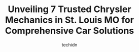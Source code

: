 ---
layout: ampstory
image: https://images.unsplash.com/photo-1639928846412-63b3f15c6f21?ixlib=rb-4.0.3&ixid=MnwxMjA3fDB8MHxwaG90by1wYWdlfHx8fGVufDB8fHx8&auto=format&fit=crop&w=640&h=853&q=80
author: techidn
featured: false
description: Discover the 7 best Chrysler Mechanic in St. Louis MO, USA and ensure your vehicle receives the highest quality of care. These trusted professionals are known for their skill, knowledge, and
title: Unveiling 7 Trusted Chrysler Mechanics in St. Louis MO for Comprehensive Car Solutions
cover:
   title: Unveiling 7 Trusted Chrysler Mechanics in St. Louis MO for Comprehensive Car Solutions
   subtitle: Rickpate
   background: https://images.unsplash.com/photo-1639928846412-63b3f15c6f21?ixlib=rb-4.0.3&ixid=MnwxMjA3fDB8MHxwaG90by1wYWdlfHx8fGVufDB8fHx8&auto=format&fit=crop&w=640&h=853&q=80

pages: 
 - layout: thirds
   top: <h1>#1 St. Louis Auto & Truck Repair, Inc.</h1>
   bottom: "<p>So my Dad dropped off his car and this shop stripped it of everything from the inside. I do NOT recommend this shop, and now we have to sue them.</p>"
   background: https://www.knot35.com/toplist/wp-content/uploads/2023/06/best-chrysler-mechanic-1-in-st-louis-mo-1685837061.jpeg
   backgroundblur: true
 - layout: thirds
   top: <h1>#2 Doc Holloways Auto Repair</h1>
   bottom: "<p>6000 S Grand Blvd, St. Louis, MO 63111, United States</p>"
   background: https://www.knot35.com/toplist/wp-content/uploads/2023/06/best-chrysler-mechanic-2-in-st-louis-mo-1685837062.jpeg
   cta:
      link: https://www.knot35.com/toplist/unveiling-7-trusted-chrysler-mechanics-in-st-louis-mo-for-comprehensive-car-solutions/
      text: Unveiling 7 Trusted Chrysler Mechanics in St. Louis MO for Comprehensive Car Solutions
 - layout: thirds
   top: <h1>#3 Tom Bess Automotive Inc</h1>
   bottom: "<p>4922 Macklind Ave, St. Louis, MO 63109, United States</p>"
   background: https://www.knot35.com/toplist/wp-content/uploads/2023/06/best-chrysler-mechanic-3-in-st-louis-mo-1685837063.png
   cta:
      link: https://www.knot35.com/toplist/unveiling-7-trusted-chrysler-mechanics-in-st-louis-mo-for-comprehensive-car-solutions/
      text: Unveiling 7 Trusted Chrysler Mechanics in St. Louis MO for Comprehensive Car Solutions
 - layout: thirds
   top: <h1>#4 King Auto Repair & Customization</h1>
   bottom: "<p>1010 Kingshighway Blvd, St. Louis, MO 63108, United States</p>"
   background: https://images.unsplash.com/photo-1618005182384-a83a8bd57fbe?ixlib=rb-4.0.3&ixid=MnwxMjA3fDB8MHxwaG90by1wYWdlfHx8fGVufDB8fHx8&auto=format&fit=crop&w=640&h=853&q=80
   cta:
      link: https://www.knot35.com/toplist/unveiling-7-trusted-chrysler-mechanics-in-st-louis-mo-for-comprehensive-car-solutions/
      text: Unveiling 7 Trusted Chrysler Mechanics in St. Louis MO for Comprehensive Car Solutions
 - layout: thirds
   top: <h1>#5 Kleins Loughborough Auto Care</h1>
   bottom: "<p>6821 Morgan Ford Rd, St. Louis, MO 63116, United States</p>"
   background: https://plus.unsplash.com/premium_photo-1664640458616-3c74f8cb4589?ixlib=rb-4.0.3&ixid=MnwxMjA3fDB8MHxwaG90by1wYWdlfHx8fGVufDB8fHx8&auto=format&fit=crop&w=640&h=853&q=80
   cta:
      link: https://www.knot35.com/toplist/unveiling-7-trusted-chrysler-mechanics-in-st-louis-mo-for-comprehensive-car-solutions/
      text: Unveiling 7 Trusted Chrysler Mechanics in St. Louis MO for Comprehensive Car Solutions
 - layout: thirds
   top: <h1>#6 Benchmark Auto Repair</h1>
   bottom: "<p>2233 McCausland Ave, St. Louis, MO 63143, United States</p>"
   background: https://images.unsplash.com/photo-1489694553447-4c9339da310d?ixlib=rb-4.0.3&ixid=MnwxMjA3fDB8MHxwaG90by1wYWdlfHx8fGVufDB8fHx8&auto=format&fit=crop&w=640&h=853&q=80
   cta:
      link: https://www.knot35.com/toplist/unveiling-7-trusted-chrysler-mechanics-in-st-louis-mo-for-comprehensive-car-solutions/
      text: Unveiling 7 Trusted Chrysler Mechanics in St. Louis MO for Comprehensive Car Solutions
 - layout: thirds
   top: <h1>#7 Emges Carcraft Auto Repair</h1>
   bottom: "<p>6235 Gravois Ave, St. Louis, MO 63116, United States</p>"
   background: https://images.unsplash.com/photo-1533735380053-eb8d0759b24a?ixlib=rb-4.0.3&ixid=MnwxMjA3fDB8MHxwaG90by1wYWdlfHx8fGVufDB8fHx8&auto=format&fit=crop&w=640&h=853&q=80
   cta:
      link: https://www.knot35.com/toplist/unveiling-7-trusted-chrysler-mechanics-in-st-louis-mo-for-comprehensive-car-solutions/
      text: Unveiling 7 Trusted Chrysler Mechanics in St. Louis MO for Comprehensive Car Solutions
 - layout: thirds
   middle: Continue reading...
   background: https://images.unsplash.com/photo-1547366785-564103df7e13?ixlib=rb-4.0.3&ixid=MnwxMjA3fDB8MHxwaG90by1wYWdlfHx8fGVufDB8fHx8&auto=format&fit=crop&w=640&h=853&q=80
   cta:
      link: https://www.knot35.com/toplist/unveiling-7-trusted-chrysler-mechanics-in-st-louis-mo-for-comprehensive-car-solutions/
      text: Unveiling 7 Trusted Chrysler Mechanics in St. Louis MO for Comprehensive Car Solutions
      
---